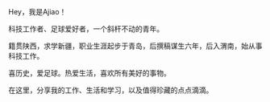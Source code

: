 
Hey，我是Ajiao！

科技工作者、足球爱好者，一个斜杆不动的青年。

籍贯陕西，求学新疆，职业生涯起步于青岛，后撰稿谋生六年，后入渭南，始从事科技工作。

喜历史，爱足球。热爱生活，喜欢所有美好的事物。

在这里，分享我的工作、生活和学习，以及值得珍藏的点点滴滴。
